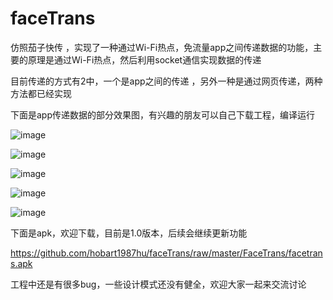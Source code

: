 # faceTrans
仿照茄子快传 ，实现了一种通过Wi-Fi热点，免流量app之间传递数据的功能，主要的原理是通过Wi-Fi热点，然后利用socket通信实现数据的传递

目前传递的方式有2中，一个是app之间的传递 ，另外一种是通过网页传递，两种方法都已经实现

下面是app传递数据的部分效果图，有兴趣的朋友可以自己下载工程，编译运行

 ![image](https://github.com/hobart1987hu/faceTrans/raw/master/FaceTrans/screenshots/screenshots.screenshot_1.png)

 ![image](https://github.com/hobart1987hu/faceTrans/raw/master/FaceTrans/screenshots/screenshots.screenshot_2.png)

 ![image](https://github.com/hobart1987hu/faceTrans/raw/master/FaceTrans/screenshots/screenshots.screenshot_3.png)

 ![image](https://github.com/hobart1987hu/faceTrans/raw/master/FaceTrans/screenshots/screenshots.screenshot_4.png)

 ![image](https://github.com/hobart1987hu/faceTrans/raw/master/FaceTrans/screenshots/screenshots.screenshot_5.png)

下面是apk，欢迎下载，目前是1.0版本，后续会继续更新功能

https://github.com/hobart1987hu/faceTrans/raw/master/FaceTrans/facetrans.apk

工程中还是有很多bug，一些设计模式还没有健全，欢迎大家一起来交流讨论
